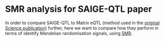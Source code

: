 # SMR analysis for SAIGE-QTL paper

In order to compare SAIGE-QTL to Matrix eQTL (method used in the [original Science publication](https://www.science.org/doi/full/10.1126/science.abf3041)) further, here we want to compare how they perform in terms of identify Mendelian randomisation signals, using [SMR](https://yanglab.westlake.edu.cn/software/smr/#Overview).
